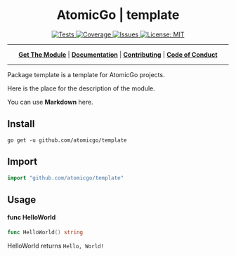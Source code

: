 <h1 align="center">AtomicGo | template</h1>

<p align="center">

<a href="https://codecov.io/gh/atomicgo/template" target="_blank">
<img src="https://img.shields.io/github/workflow/status/atomicgo/template/Go?label=tests&style=flat-square" alt="Tests">
</a>

<a href="https://codecov.io/gh/atomicgo/template" target="_blank">
<img src="https://img.shields.io/codecov/c/gh/atomicgo/template?color=magenta&logo=codecov&style=flat-square" alt="Coverage">
</a>

<a href="https://github.com/atomicgo/template/issues">
<img src="https://img.shields.io/github/issues/atomicgo/template.svg?style=flat-square" alt="Issues">
</a>

<a href="https://opensource.org/licenses/MIT" target="_blank">
<img src="https://img.shields.io/badge/License-MIT-yellow.svg?style=flat-square" alt="License: MIT">
</a>

</p>

 

---

<p align="center">
<strong><a href="#install">Get The Module</a></strong>
|
<strong><a href="https://pkg.go.dev/github.com/atomicgo/template" target="_blank">Documentation</a></strong>
|
<strong><a href="https://github.com/atomicgo/atomicgo/blob/main/CONTRIBUTING.md" target="_blank">Contributing</a></strong>
|
<strong><a href="https://github.com/atomicgo/atomicgo/blob/main/CODE_OF_CONDUCT.md" target="_blank">Code of Conduct</a></strong>
</p>

---

Package template is a template for AtomicGo projects.

Here is the place for the description of the module.

You can use **Markdown** here.

## Install

```console
go get -u github.com/atomicgo/template
```

## Import

```go
import "github.com/atomicgo/template"
```

## Usage

#### func  HelloWorld

```go
func HelloWorld() string
```
HelloWorld returns `Hello, World!`
